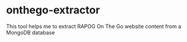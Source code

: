 # onthego-extractor
This tool helps me to extract RAPOG On The Go website content from a MongoDB database
